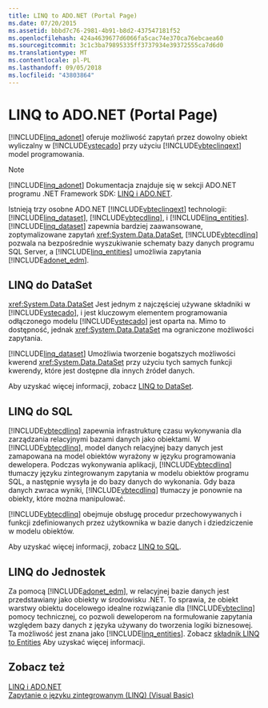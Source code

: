 ```yaml
---
title: LINQ to ADO.NET (Portal Page)
ms.date: 07/20/2015
ms.assetid: bbbd7c76-2981-4b91-b8d2-437547181f52
ms.openlocfilehash: 424a4639677d6066fa5cac74e370ca76ebcaea60
ms.sourcegitcommit: 3c1c3ba79895335ff3737934e39372555ca7d6d0
ms.translationtype: MT
ms.contentlocale: pl-PL
ms.lasthandoff: 09/05/2018
ms.locfileid: "43803864"
---
```

# <a name="linq-to-adonet-portal-page"></a>LINQ to ADO.NET (Portal Page)
[!INCLUDE[linq_adonet](~/includes/linq-adonet-md.md)] oferuje możliwość zapytań przez dowolny obiekt wyliczalny w [!INCLUDE[vstecado](~/includes/vstecado-md.md)] przy użyciu [!INCLUDE[vbteclinqext](~/includes/vbteclinqext-md.md)] model programowania.  
  
> [!NOTE]
>  [!INCLUDE[linq_adonet](~/includes/linq-adonet-md.md)] Dokumentacja znajduje się w sekcji ADO.NET programu .NET Framework SDK: [LINQ i ADO.NET](https://msdn.microsoft.com/library/bf0c8f93-3ff7-49f3-8aed-f2b7ac938dec).  
  
 Istnieją trzy osobne ADO.NET [!INCLUDE[vbteclinqext](~/includes/vbteclinqext-md.md)] technologii: [!INCLUDE[linq_dataset](~/includes/linq-dataset-md.md)], [!INCLUDE[vbtecdlinq](~/includes/vbtecdlinq-md.md)], i [!INCLUDE[linq_entities](~/includes/linq-entities-md.md)]. [!INCLUDE[linq_dataset](~/includes/linq-dataset-md.md)] zapewnia bardziej zaawansowane, zoptymalizowane zapytań <xref:System.Data.DataSet>, [!INCLUDE[vbtecdlinq](~/includes/vbtecdlinq-md.md)] pozwala na bezpośrednie wyszukiwanie schematy bazy danych programu SQL Server, a [!INCLUDE[linq_entities](~/includes/linq-entities-md.md)] umożliwia zapytania [!INCLUDE[adonet_edm](~/includes/adonet-edm-md.md)].  
  
## <a name="linq-to-dataset"></a>LINQ do DataSet  
 <xref:System.Data.DataSet> Jest jednym z najczęściej używane składniki w [!INCLUDE[vstecado](~/includes/vstecado-md.md)], i jest kluczowym elementem programowania odłączonego modelu [!INCLUDE[vstecado](~/includes/vstecado-md.md)] jest oparta na. Mimo to dostępność, jednak <xref:System.Data.DataSet> ma ograniczone możliwości zapytania.  
  
 [!INCLUDE[linq_dataset](~/includes/linq-dataset-md.md)] Umożliwia tworzenie bogatszych możliwości kwerend <xref:System.Data.DataSet> przy użyciu tych samych funkcji kwerendy, które jest dostępne dla innych źródeł danych.  
  
 Aby uzyskać więcej informacji, zobacz [LINQ to DataSet](../../../../framework/data/adonet/linq-to-dataset.md).  
  
## <a name="linq-to-sql"></a>LINQ do SQL  
 [!INCLUDE[vbtecdlinq](~/includes/vbtecdlinq-md.md)] zapewnia infrastrukturę czasu wykonywania dla zarządzania relacyjnymi bazami danych jako obiektami. W [!INCLUDE[vbtecdlinq](~/includes/vbtecdlinq-md.md)], model danych relacyjnej bazy danych jest zamapowana na model obiektów wyrażony w języku programowania dewelopera. Podczas wykonywania aplikacji, [!INCLUDE[vbtecdlinq](~/includes/vbtecdlinq-md.md)] tłumaczy języku zintegrowanym zapytania w modelu obiektów programu SQL, a następnie wysyła je do bazy danych do wykonania. Gdy baza danych zwraca wyniki, [!INCLUDE[vbtecdlinq](~/includes/vbtecdlinq-md.md)] tłumaczy je ponownie na obiekty, które można manipulować.  
  
 [!INCLUDE[vbtecdlinq](~/includes/vbtecdlinq-md.md)] obejmuje obsługę procedur przechowywanych i funkcji zdefiniowanych przez użytkownika w bazie danych i dziedziczenie w modelu obiektów.  
  
 Aby uzyskać więcej informacji, zobacz [LINQ to SQL](../../../../framework/data/adonet/sql/linq/index.md).  
  
## <a name="linq-to-entities"></a>LINQ do Jednostek  
 Za pomocą [!INCLUDE[adonet_edm](~/includes/adonet-edm-md.md)], w relacyjnej bazie danych jest przedstawiany jako obiekty w środowisku .NET. To sprawia, że obiekt warstwy obiektu docelowego idealne rozwiązanie dla [!INCLUDE[vbteclinq](~/includes/vbteclinq-md.md)] pomocy technicznej, co pozwoli deweloperom na formułowanie zapytania względem bazy danych z języka używany do tworzenia logiki biznesowej. Ta możliwość jest znana jako [!INCLUDE[linq_entities](~/includes/linq-entities-md.md)]. Zobacz [składnik LINQ to Entities](../../../../framework/data/adonet/ef/language-reference/linq-to-entities.md) Aby uzyskać więcej informacji.  
  
## <a name="see-also"></a>Zobacz też  
 [LINQ i ADO.NET](https://msdn.microsoft.com/library/bf0c8f93-3ff7-49f3-8aed-f2b7ac938dec)  
 [Zapytanie o języku zintegrowanym (LINQ) (Visual Basic)](../../../../visual-basic/programming-guide/concepts/linq/index.md)
